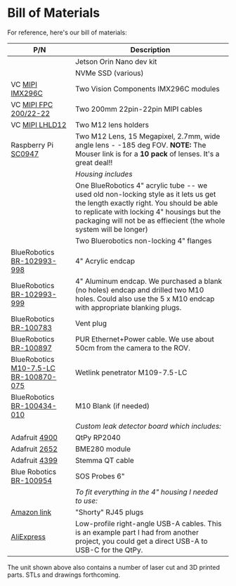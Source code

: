 # Bill of Materials

For reference, here's our bill of materials:

| P/N | Description |
|-----|-------------|
|     | Jetson Orin Nano dev kit |
|     | NVMe SSD (various) |
| VC [MIPI IMX296C](https://www.mouser.com/ProductDetail/Vision-Components/MIPI-IMX296C?qs=sGAEpiMZZMt82OzCyDsLFNIe%252BVGQS%252Bz169bx8A5SVck%3D) | Two Vision Components IMX296C modules |
| VC [MIPI FPC 200/22-22](https://www.mouser.com/ProductDetail/Vision-Components/MIPI-FPC-cable-200-22-22?qs=Znm5pLBrcAJnSTxvCpPa%2FQ%3D%3D) | Two 200mm 22pin-22pin MIPI cables |
| VC [MIPI LHLD12](https://www.mouser.com/ProductDetail/Vision-Components/MIPI-LHLD12?qs=Znm5pLBrcAJI2%252BzumslyRA%3D%3D) | Two M12 lens holders |
| Raspberry Pi [SC0947](https://www.mouser.com/ProductDetail/Raspberry-Pi/SC0947?qs=rQFj71Wb1eVOORb%252B17NIKQ%3D%3D) | Two M12 Lens, 15 Megapixel, 2.7mm, wide angle lens - -185 deg FOV.  **NOTE:** The Mouser link is for a **10 pack** of lenses.   It's a great deal!! |
| | *Housing includes* |
|  | One BlueRobotics 4" acrylic tube -- we used old non-locking style as it lets us get the length exactly right.  You should be able to replicate with locking 4" housings but the packaging will not be as effiecient (the whole system will be longer) |
|  | Two Bluerobotics non-locking 4" flanges |
| BlueRobotics [BR-102993-998](https://bluerobotics.com/store/watertight-enclosures/locking-series/wte-end-cap-vp/) | 4" Acrylic endcap |
|  BlueRobotics [BR-102993-999](https://bluerobotics.com/store/watertight-enclosures/locking-series/wte-end-cap-vp/) | 4" Aluminum endcap.  We purchased a blank (no holes) endcap and drilled two M10 holes.  Could also use the 5 x M10 endcap with appropriate blanking plugs. |
|  BlueRobotics [BR-100783](https://bluerobotics.com/store/watertight-enclosures/enclosure-tools-supplies/vent-asm-r1/) | Vent plug |
| BlueRobotics [BR-100897](https://bluerobotics.com/store/cables-connectors/pur-subsea-cable/) | PUR Ethernet+Power cable.  We use about 50cm from the camera to the ROV. |
|  BlueRobotics [M10-7.5-LC  BR-100870-075](https://bluerobotics.com/store/cables-connectors/penetrators/wlp-vp/?attribute_bulkhead-size-seal-size-plug-compression-compatible-cable-diameter=M10+-+7.5+mm+-+LC+-+7.5+mm+%C2%B1+0.3+mm) | Wetlink penetrator  M109-7.5-LC |
| BlueRobotics [BR-100434-010](https://bluerobotics.com/store/cables-connectors/wlp-blank/) | M10 Blank (if needed) |
| | *Custom leak detector board which includes:* |
| Adafruit [4900](https://www.adafruit.com/product/4900) |  QtPy RP2040 |
| Adafruit [2652](https://www.adafruit.com/product/2652) |  BME280 module |
| Adafruit [4399](https://www.adafruit.com/product/4399) |  Stemma QT cable  |
| Blue Robotics [BR-100954](https://bluerobotics.com/store/sensors-cameras/leak-sensor/sos-probes/) |  SOS Probes 6" |
| | *To fit everything in the 4" housing I needed to use:* |
| [Amazon link](https://www.amazon.com/MEETOOT-Network-Connector-Ethernet-Unshielded/dp/B09PD82G2D/ref=sr_1_3?crid=1CK54HTWFALQ4&dib=eyJ2IjoiMSJ9.4te905jfYoaSKUxD8zTB9ERNZ6HWF7-1xrOnCX0voLt4fEsVihKT5lSGrxE4p5raS4LQtjq4jEBEIvNmBe4J-JHku6w4uHqgzYUxQJhWWmvWvHjA2tcQj7pJg5cOgR_tilbnXnN9xfrNn8ueffafe7LpvKry_xrGl78FPP6phds8wasjdi6TDLoiAznXGYpMRdYV_gVI3B2ZxqaurzWPbNGRDvyf6rXdlYjnpJyJwNc.fXVHnF1Y3OcMfysnD-DlpcZReV3BYK67GfyotcVnT4s&dib_tag=se&keywords=short+rj45&qid=1744484089&sprefix=short+rj%2Caps%2C205&sr=8-3) | "Shorty" RJ45 plugs |
| [AliExpress](https://www.aliexpress.us/item/3256803341065609.html?spm=a2g0o.order_list.order_list_main.4.505b1802y2obiQ&gatewayAdapt=glo2usa) | Low-profile right-angle USB-A cables.  This is an example part I had from another project, you could get a direct USB-A to USB-C for the QtPy. |

The unit shown above also contains a number of laser cut and 3D printed parts.   STLs and drawings forthcoming.

